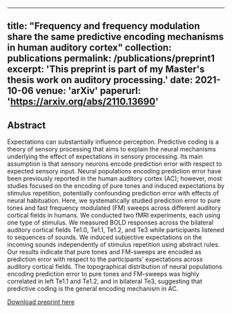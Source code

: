 
---
title: "Frequency and frequency modulation share the same predictive encoding mechanisms in human auditory cortex"
collection: publications
permalink: /publications/preprint1
excerpt: 'This preprint is part of my Master's thesis work on auditory processing.'
date: 2021-10-06
venue: 'arXiv'
paperurl: 'https://arxiv.org/abs/2110.13690'
---
## Abstract
Expectations can substantially influence perception. Predictive coding is a theory of sensory processing that aims to explain the neural mechanisms underlying the effect of expectations in sensory processing. Its main assumption is that sensory neurons encode prediction error with respect to expected sensory input. Neural populations encoding prediction error have been previously reported in the human auditory cortex (AC); however, most studies focused on the encoding of pure tones and induced expectations by stimulus repetition, potentially confounding prediction error with effects of neural habituation. Here, we systematically studied prediction error to pure tones and fast frequency modulated (FM) sweeps across different auditory cortical fields in humans. We conducted two fMRI experiments, each using one type of stimulus. We measured BOLD responses across the bilateral auditory cortical fields Te1.0, Te1.1, Te1.2, and Te3 while participants listened to sequences of sounds. We induced subjective expectations on the incoming sounds independently of stimulus repetition using abstract rules. Our results indicate that pure tones and FM-sweeps are encoded as prediction error with respect to the participants' expectations across auditory cortical fields. The topographical distribution of neural populations encoding prediction error to pure tones and FM-sweeps was highly correlated in left Te1.1 and Te1.2, and in bilateral Te3, suggesting that predictive coding is the general encoding mechanism in AC.

[Download preprint here](https://arxiv.org/pdf/2110.13690.pdf)
